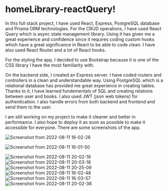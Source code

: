 # homeLibrary-reactQuery!

   In this full stack project, I have used React, Express, PostgreSQL database and Prisma ORM technologies. For the CRUD operations, I have used React Query which is async state management library. Using it has given me a great experience and confidence since it requires coding custom hooks which have a great significance in React to be able to code clean. 
   I have also used React Router and a lot of React hooks.
   
   For the styling the app, I decided to use Bootstrap because it is one of the CSS library I have the most familiarity with.
   
   On the backend side, I created an Express server. I have coded routers and controllers in a clean and understandable way. Using PostgreSQL which is a relational database has provided me great experience in creating tables. Thanks to it, I have learned fundementals of SQL and creating relations between user and books.
   I also used JWT (json web tokens) for authentication.
   I also handle errors from both backend and frontend and send them to the user.
   
   I am still working on my project to make it cleaner and better in performance.
   I also hope to deploy it as soon as possible to make it accessible for everyone. There are some screenshots of the app.
   
   ![Screenshot from 2022-08-11 16-02-26](https://user-images.githubusercontent.com/103958383/184196721-3bbbc123-04d2-4645-bb0b-d20eaa4afd85.png)

   
   
![Screenshot from 2022-08-11 16-01-50](https://user-images.githubusercontent.com/103958383/184195549-112c3ff9-35a0-4380-822a-7c425d44642d.png)


![Screenshot from 2022-08-11 20-02-16](https://user-images.githubusercontent.com/103958383/184195280-1624997f-e62a-4911-b263-4baaad020fe7.png)
![Screenshot from 2022-08-11 20-03-18](https://user-images.githubusercontent.com/103958383/184195317-7fbe2467-1dfe-4516-baa4-14f00c7c0191.png)
![Screenshot from 2022-08-11 20-25-09](https://user-images.githubusercontent.com/103958383/184195506-6e9c04e3-2571-41ad-871d-34c8a43efb98.png)
![Screenshot from 2022-08-11 16-02-48](https://user-images.githubusercontent.com/103958383/184195650-d953babf-ecc3-4a39-84b8-e23a1e154a5a.png)
![Screenshot from 2022-08-11 16-03-57](https://user-images.githubusercontent.com/103958383/184196916-9094eb93-8ab1-4a83-8d81-432c520e713e.png)
![Screenshot from 2022-08-11 20-02-36](https://user-images.githubusercontent.com/103958383/184197906-97079a84-e41b-4cb8-9966-f8bf6a67e1fb.png)
